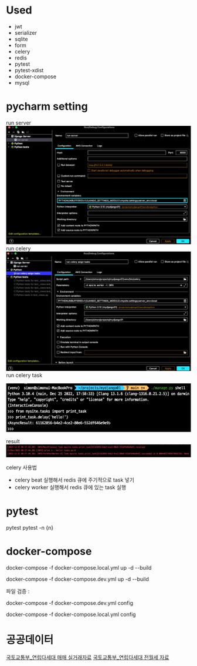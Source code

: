 # Used
* jwt
* serializer
* sqlite
* form
* celery
* redis
* pytest
* pytest-xdist
* docker-compose
* mysql

# pycharm setting
run server
![img.png](z_images_for_readme/img.png)
run celery
![img_1.png](z_images_for_readme/img_1.png)
run celery task

![img_2.png](z_images_for_readme/img_2.png)

result
![img_3.png](z_images_for_readme/img_3.png)

celery 사용법
* celery beat 실행해서 redis 큐에 주기적으로 task 넣기
* celery worker 실행해서 redis 큐에 있는 task 실행

# pytest
pytest
pytest -n {n}

# docker-compose
docker-compose -f docker-compose.local.yml up -d --build

docker-compose -f docker-compose.dev.yml up -d --build

파일 검증 : 

docker-compose -f docker-compose.dev.yml config

docker-compose -f docker-compose.local.yml config

# 공공데이터
[국토교통부_연립다세대 매매 실거래자료](https://www.data.go.kr/tcs/dss/selectApiDataDetailView.do?publicDataPk=15058038)
[국토교통부_연립다세대 전월세 자료](https://www.data.go.kr/tcs/dss/selectApiDataDetailView.do?publicDataPk=15058016)
